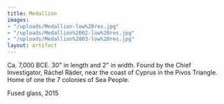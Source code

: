 ```yaml
---
title: Medallion
images:
- "/uploads/Medallion-low%20res.jpg"
- "/uploads/Medallion%2002-low%20res.jpg"
- "/uploads/Medallion%2003-low%20res.jpg"
layout: artifact
---
```


Ca. 7,000 BCE.
30" in length and 2" in width. 
Found by the Chief Investigator, Ráchel Räder, near the coast of Cyprus in the Pivos Triangle. Home of one the 7 colonies of Sea People. 

Fused glass, 2015